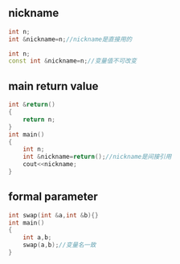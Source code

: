 ## nickname
```c++
int n;
int &nickname=n;//nickname是直接用的

int n;
const int &nickname=n;//变量值不可改变
```
## main return value
```c++
int &return()
{
    return n;
}
int main()
{
    int n;
    int &nickname=return();//nickname是间接引用
    cout<<nickname;
}
```
## formal parameter
```c++
int swap(int &a,int &b){}
int main()
{
    int a,b;
    swap(a,b);//变量名一致
}
```